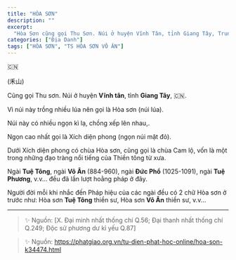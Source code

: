 ```yaml
---
title: "HÒA SƠN"
description: ""
excerpt:
  "Hòa Sơn cũng gọi Thu Sơn. Núi ở huyện Vĩnh Tân, tỉnh Giang Tây, Trung Quốc. TS HÒA SƠN VÔ ÂN đã từng hoằng pháp ở đây"
categories: ["Địa Danh"]
tags: ["HÒA SƠN", "TS HÒA SƠN VÔ ÂN"]
---
```


🇨🇳

(禾山) 

Cũng gọi Thu sơn. Núi ở huyện **Vĩnh tân**, tỉnh **Giang Tây**, 🇨🇳. 

Vì núi này trồng nhiều lúa nên gọi là Hòa sơn (núi lúa). 

Núi này có nhiều ngọn kì lạ, chồng xếp lên nhau,.

Ngọn cao nhất gọi là Xích diện phong (ngọn núi mặt đỏ). 

Dưới Xích diện phong có chùa Hòa sơn, cũng gọi là chùa Cam lộ, vốn là một trong những đạo tràng nổi tiếng của Thiền tông từ xưa. 

Ngài **Tuệ Tông**, ngài **Vô Ân** (884-960), ngài **Đức Phổ** (1025-1091), ngài **Tuệ Phương**, v.v... đều đã lần lượt hoằng pháp ở đây. 

Người đời mỗi khi nhắc đến Pháp hiệu của các ngài đều có 2 chữ Hòa sơn ở trước như: Hòa sơn **Tuệ Tông** thiền sư, Hòa sơn **Vô Ân** thiền sư, v.v... 

***

> ✨ Nguồn: [X. Đại minh nhất thống chí Q.56; Đại thanh nhất thống chí Q.249; Độc sử phương dư kỉ yếu Q.87]

> ✨ Nguồn: https://phatgiao.org.vn/tu-dien-phat-hoc-online/hoa-son-k34474.html

